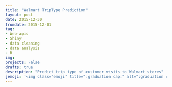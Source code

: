 ```yaml
---
title: "Walmart TripType Prediction"
layout: post
date: 2015-12-30
fromdate: 2015-12-01
tag:
- Web-apis
- Shiny
- data cleaning
- data analysis
- R
img:
projects: False
drafts: true
description: "Predict trip type of customer visits to Walmart stores"
jemoji: '<img class="emoji" title=":graduation cap:" alt=":graduation cap:" src="https://github.githubassets.com/images/icons/emoji/unicode/1f697.png" height="20" width="20" align="absmiddle">'
---
```

